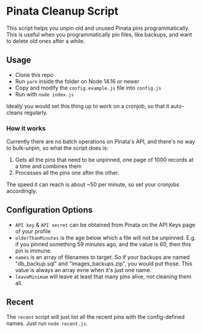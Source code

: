 # Pinata Cleanup Script

This script helps you unpin old and unused Pinata pins programmatically. This is useful when you programmatically pin files, like backups, and want to delete old ones after a while.

## Usage

- Clone this repo
- Run `yarn` inside the folder on Node 14.16 or newer
- Copy and modify the `config.example.js` file into `config.js`
- Run with `node index.js`

Ideally you would set this thing up to work on a cronjob, so that it auto-cleans regularly.

### How it works

Currently there are no batch operations on Pinata's API, and there's no way to bulk-unpin, so what the script does is:

1. Gets all the pins that need to be unpinned, one page of 1000 records at a time and combines them
2. Processes all the pins one after the other.

The speed it can reach is about ~50 per minute, so set your cronjobs accordingly.

## Configuration Options

- `API key` & `API secret` can be obtained from Pinata on the API Keys page of your profile
- `olderThanMinutes` is the age below which a file will not be unpinned. E.g. if you pinned something 59 minutes ago, and the value is 60, then this pin is immune.
- `names` is an array of filenames to target. So if your backups are named "db_backup.sql" and "images_backups.zip", you would put those. This value is always an array evne when it's just one name.
- `leaveMinimum` will leave at least that many pins alive, not cleaning them all.

## Recent

The `recent` script will just list all the recent pins with the config-defined names. Just run `node recent.js`.